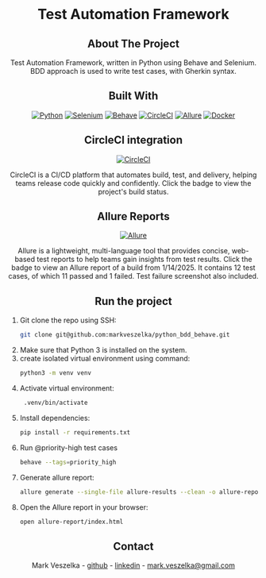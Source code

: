 <!-- PROJECT SHIELDS -->

<!-- PROJECT LOGO -->
<br />
<div style="text-align: center;">
  <a href="https://github.com/markveszelka/python_bdd_behave">
  </a>

<h1 style="text-align: center;">Test Automation Framework</h1>

## About The Project

Test Automation Framework, written in Python using Behave and Selenium.
BDD approach is used to write test cases, with Gherkin syntax.

## Built With

[![Python][Python]][Python-url]
[![Selenium][Selenium]][Selenium-url]
[![Behave][Behave]][Behave-url]
[![CircleCI][CircleCI]][CircleCI-url]
[![Allure][Allure]][Allure-url]
[![Docker][Docker]][Docker-url]

## CircleCI integration

[![CircleCI][CircleCI]][CircleCI-mark-veszelka-url]

CircleCI is a CI/CD platform that automates build, test, and delivery,
helping teams release code quickly and confidently.
Click the badge to view the project's build status.

## Allure Reports

[![Allure][Allure]][Allure-Report-url]

Allure is a lightweight, multi-language tool that provides concise,
web-based test reports to help teams gain insights from test results.
Click the badge to view an Allure report of a build from 1/14/2025.
It contains 12 test cases, of which 11 passed and 1 failed.
Test failure screenshot also included.

## Run the project

</div>

1. Git clone the repo using SSH:
   ```sh
   git clone git@github.com:markveszelka/python_bdd_behave.git
   ```
2. Make sure that Python 3 is installed on the system.
3. create isolated virtual environment using command:
   ```sh
   python3 -m venv venv
   ```
4. Activate virtual environment:
   ```sh
    .venv/bin/activate
    ```
5. Install dependencies:
   ```sh
   pip install -r requirements.txt
   ```
6. Run @priority-high test cases
   ```sh
   behave --tags=priority_high
   ```
7. Generate allure report:
   ```sh
   allure generate --single-file allure-results --clean -o allure-report
   ```
8. Open the Allure report in your browser:
   ```sh
   open allure-report/index.html
   ```

<!-- CONTACT -->
<div style="text-align: center;">

## Contact

Mark Veszelka - [github](https://github.com/markveszelka) - [linkedin](https://www.linkedin.com/in/mark-veszelka/) -
mark.veszelka@gmail.com

<!-- MARKDOWN LINKS & IMAGES -->
<!-- https://www.markdownguide.org/basic-syntax/#reference-style-links -->

<!-- STACKS -->
</div>

[Python]: https://img.shields.io/badge/python-3670A0?style=for-the-badge&logo=python&logoColor=ffdd54

[Python-url]: https://www.python.org/

[Selenium]: https://img.shields.io/badge/-selenium-%43B02A?style=for-the-badge&logo=selenium&logoColor=white

[Selenium-url]: https://www.selenium.dev

[Behave]: https://img.shields.io/badge/Behave-802045?style=for-the-badge&logo=python&logoColor=white

[Behave-url]: https://behave.readthedocs.io/en/latest/

[CircleCI]: https://img.shields.io/badge/CircleCI-1d3b55?style=for-the-badge&logo=circleci&logoColor=white

[CircleCI-url]: https://circleci.com/

[CircleCI-mark-veszelka-url]: https://app.circleci.com/pipelines/circleci/VQR2HzuTNfT3idLNVd6ApW/Gmzun7qFdS9iBpxdZA28Yb

[Allure]: https://img.shields.io/badge/Allure-ff5000?style=for-the-badge&logo=allure&logoColor=white

[Allure-url]: https://allurereport.org/

[Allure-Report-url]: https://output.circle-artifacts.com/output/job/1bed4c4a-a075-4ead-8d5d-e0da5fe08d3e/artifacts/0/allure-report/index.html

[Docker]: https://img.shields.io/badge/docker-2496ED?style=for-the-badge&logo=docker&logoColor=white&labelColor=1D63ED&color=1D63ED

[Docker-url]: https://www.docker.com/



